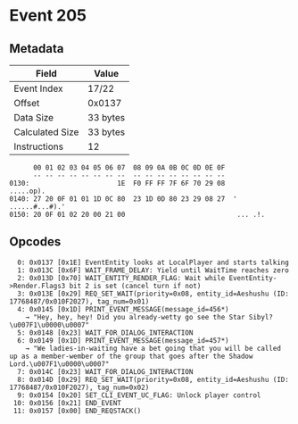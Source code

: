 # Event 205

## Metadata

| Field           | Value    |
|-----------------|----------|
| Event Index     | 17/22    |
| Offset          | 0x0137   |
| Data Size       | 33 bytes |
| Calculated Size | 33 bytes |
| Instructions    | 12       |

```
      00 01 02 03 04 05 06 07  08 09 0A 0B 0C 0D 0E 0F
      -- -- -- -- -- -- -- --  -- -- -- -- -- -- -- --
0130:                      1E  F0 FF FF 7F 6F 70 29 08         .....op).
0140: 27 20 0F 01 01 1D 0C 80  23 1D 0D 80 23 29 08 27  ' ......#...#).'
0150: 20 0F 01 02 20 00 21 00                            ... .!.        
```

## Opcodes

```
  0: 0x0137 [0x1E] EventEntity looks at LocalPlayer and starts talking
  1: 0x013C [0x6F] WAIT_FRAME_DELAY: Yield until WaitTime reaches zero
  2: 0x013D [0x70] WAIT_ENTITY_RENDER_FLAG: Wait while EventEntity->Render.Flags3 bit 2 is set (cancel turn if not)
  3: 0x013E [0x29] REQ_SET_WAIT(priority=0x08, entity_id=Aeshushu (ID: 17768487/0x010F2027), tag_num=0x01)
  4: 0x0145 [0x1D] PRINT_EVENT_MESSAGE(message_id=456*)
    → "Hey, hey, hey! Did you already-wetty go see the Star Sibyl?\u007F1\u0000\u0007"
  5: 0x0148 [0x23] WAIT_FOR_DIALOG_INTERACTION
  6: 0x0149 [0x1D] PRINT_EVENT_MESSAGE(message_id=457*)
    → "We ladies-in-waiting have a bet going that you will be called up as a member-wember of the group that goes after the Shadow Lord.\u007F1\u0000\u0007"
  7: 0x014C [0x23] WAIT_FOR_DIALOG_INTERACTION
  8: 0x014D [0x29] REQ_SET_WAIT(priority=0x08, entity_id=Aeshushu (ID: 17768487/0x010F2027), tag_num=0x02)
  9: 0x0154 [0x20] SET_CLI_EVENT_UC_FLAG: Unlock player control
 10: 0x0156 [0x21] END_EVENT
 11: 0x0157 [0x00] END_REQSTACK()
```
